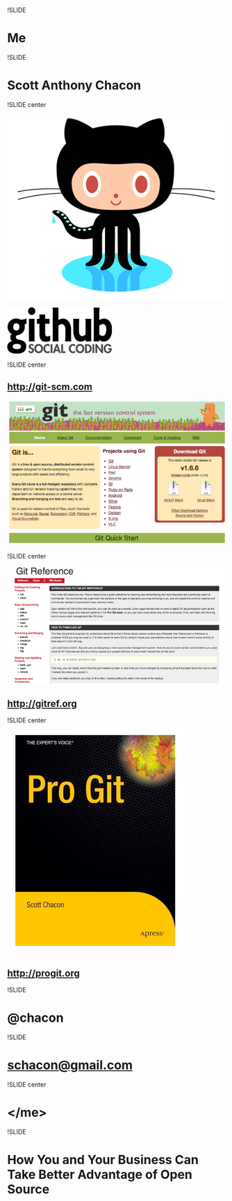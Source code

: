!SLIDE

# Me #

!SLIDE

# Scott Anthony Chacon #

!SLIDE center

![Octocat](octocat.png)

![GitHub](github.png)

!SLIDE center

## http://git-scm.com ##

![git-scm.com](gitscm.png)

!SLIDE center

![gitref](gitref.png)

## http://gitref.org ##

!SLIDE center

![Pro Git](progit.png)

## http://progit.org ##

!SLIDE

# @chacon #

!SLIDE 

# schacon@gmail.com #

!SLIDE center

# &lt;/me&gt; #


!SLIDE

# How You and Your Business Can Take Better Advantage of Open Source #


